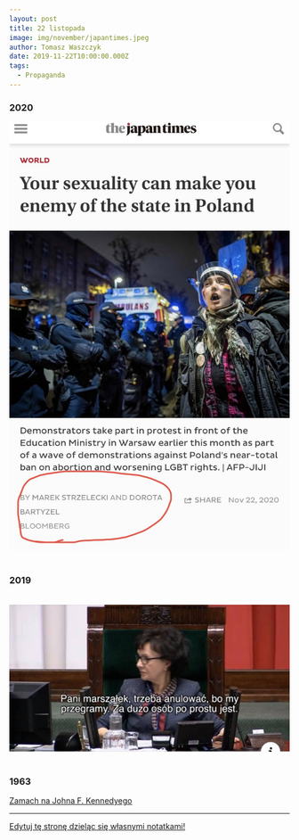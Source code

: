 ```yaml
---
layout: post
title: 22 listopada
image: img/november/japantimes.jpeg
author: Tomasz Waszczyk
date: 2019-11-22T10:00:00.000Z
tags:
  - Propaganda
---
```


### 2020

<img src="./img/november/japantimes.jpeg"><br><br>

### 2019

<br>
<img src="./img/november/marszalek-konczyc.jpg"/><br><br>

### 1963

<a href="https://pl.wikipedia.org/wiki/Zamach_na_Johna_F._Kennedy%E2%80%99ego" target="_blank">Zamach na Johna F. Kennedyego</a>

---

<a href="https://github.com/TomaszWaszczyk/historia.waszczyk.com/edit/master/src/content/november-22.md" target="_blank">Edytuj tę stronę dzieląc się własnymi notatkami!</a>
